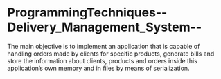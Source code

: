 # ProgrammingTechniques--Delivery_Management_System--

The main objective is to implement an application that is capable of handling orders made by clients for specific products, generate bills and store the information about clients, products and orders inside this application’s own memory and in files by means of serialization.
